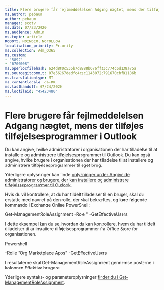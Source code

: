 ```yaml
---
title: Flere brugere får fejlmeddelelsen Adgang nægtet, mens der tilføjes tilføjelsesprogrammer i Outlook
ms.author: pebaum
author: pebaum
manager: scotv
ms.date: 07/23/2020
ms.audience: Admin
ms.topic: article
ROBOTS: NOINDEX, NOFOLLOW
localization_priority: Priority
ms.collection: Adm_O365
ms.custom:
- "5892"
- "6700008"
ms.openlocfilehash: 624d880c535b7d8888b676ff23c774c6d138a75a
ms.sourcegitcommit: 07e56267dedfc4cec1143072c791670cbf81186b
ms.translationtype: MT
ms.contentlocale: da-DK
ms.lasthandoff: 07/24/2020
ms.locfileid: "45423480"
---
```

# <a name="multiple-users-get-access-denied-error-while-adding-add-ins-in-outlook"></a>Flere brugere får fejlmeddelelsen Adgang nægtet, mens der tilføjes tilføjelsesprogrammer i Outlook

Du kan angive, hvilke administratorer i organisationen der har tilladelse til at installere og administrere tilføjelsesprogrammer til Outlook. Du kan også angive, hvilke brugere i organisationen der har tilladelse til at installere og administrere tilføjelsesprogrammer til eget brug.

Yderligere oplysninger kan finde [oplysninger under Angive de administratorer og brugere, der kan installere og administrere tilføjelsesprogrammer til Outlook](https://docs.microsoft.com/exchange/clients-and-mobile-in-exchange-online/add-ins-for-outlook/specify-who-can-install-and-manage-add-ins).

Hvis du vil kontrollere, at du har tildelt tilladelser til en bruger, skal du erstatte med navnet på den <Role Name> rolle, der skal bekræftes, og køre følgende kommando i Exchange Online PowerShell:

Get-ManagementRoleAssignment -Role " <Role Name> -GetEffectiveUsers

I dette eksempel kan du se, hvordan du kan kontrollere, hvem du har tildelt tilladelser til at installere tilføjelsesprogrammer fra Office Store for organisationen.

Powershell

-Rolle "Org Marketplace Apps" -GetEffectiveUsers

I resultaterne skal Get-ManagementRoleAssignment gennemse posterne i kolonnen Effektive brugere.

Yderligere syntaks- og parameteroplysninger [finder du i Get-ManagementRoleAssignment](https://docs.microsoft.com/powershell/module/exchange/get-managementroleassignment).
 